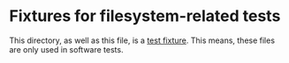# Fixtures for filesystem-related tests

This directory, as well as this file, is a [test fixture][test-fixture].
This means, these files are only used in software tests.

[test-fixture]: https://en.wikipedia.org/wiki/Test_fixture
